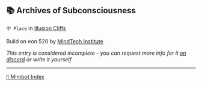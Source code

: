 ## 📚 Archives of Subconsciousness

`🪧 Place` in [Illusion Cliffs](<https://zeithalt.github.io/r/illusion_cliffs.html>)

Build on eon 520 by [MindTech Institute](<https://zeithalt.github.io/r/mindtech_institute.html>)

_This entry is considered incomplete - you can request more info for it [on discord](<https://discord.com/channels/562910943848169472/1173922660489633802>) or write it yourself_

<!---
keywords:  mt, illusion cliffs
aliases: 
-->
----------
[`📑` Mimbot Index](</index.md#cea0>)